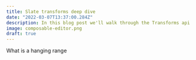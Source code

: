 ```yaml
---
title: Slate transforms deep dive
date: "2022-03-07T13:37:00.284Z"
description: In this blog post we'll walk through the Transforms api 
image: composable-editor.png
draft: true
--- 
```


What is a hanging range
